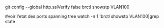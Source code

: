 git config --global http.sslVerify false
brctl showstp VLAN100

#voir l'etat des ports spanning tree
watch -n 1 'brctl showstp VLAN100|grep state
